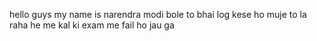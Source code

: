 hello guys
my name is narendra modi
bole to bhai log kese ho
muje to la raha he me kal ki exam me fail ho jau ga 
